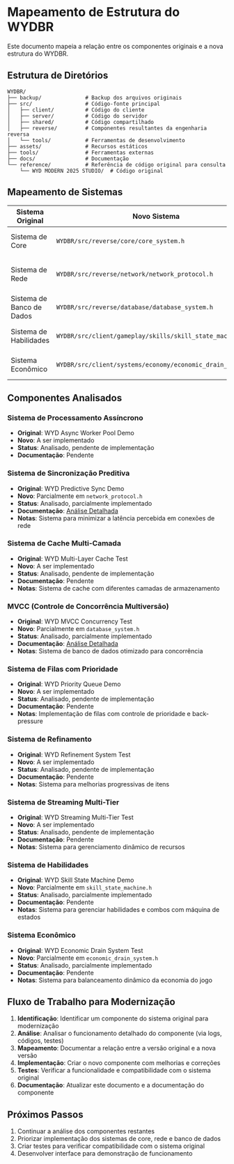 # Mapeamento de Estrutura do WYDBR

Este documento mapeia a relação entre os componentes originais e a nova estrutura do WYDBR.

## Estrutura de Diretórios

```
WYDBR/
├── backup/              # Backup dos arquivos originais
├── src/                 # Código-fonte principal
│   ├── client/          # Código do cliente
│   ├── server/          # Código do servidor
│   ├── shared/          # Código compartilhado
│   ├── reverse/         # Componentes resultantes da engenharia reversa
│   └── tools/           # Ferramentas de desenvolvimento
├── assets/              # Recursos estáticos
├── tools/               # Ferramentas externas
├── docs/                # Documentação
└── reference/           # Referência de código original para consulta
    └── WYD MODERN 2025 STUDIO/  # Código original
```

## Mapeamento de Sistemas

| Sistema Original | Novo Sistema | Status | Notas |
|------------------|--------------|--------|-------|
| Sistema de Core | `WYDBR/src/reverse/core/core_system.h` | Em Progresso | Implementação básica concluída |
| Sistema de Rede | `WYDBR/src/reverse/network/network_protocol.h` | Em Progresso | Implementação de sincronização preditiva |
| Sistema de Banco de Dados | `WYDBR/src/reverse/database/database_system.h` | Em Progresso | Implementação MVCC |
| Sistema de Habilidades | `WYDBR/src/client/gameplay/skills/skill_state_machine.h` | Em Progresso | Implementação de máquina de estados |
| Sistema Econômico | `WYDBR/src/client/systems/economy/economic_drain_system.h` | Em Progresso | Sistema de drenos econômicos |

## Componentes Analisados

### Sistema de Processamento Assíncrono
- **Original**: WYD Async Worker Pool Demo
- **Novo**: A ser implementado
- **Status**: Analisado, pendente de implementação
- **Documentação**: Pendente

### Sistema de Sincronização Preditiva
- **Original**: WYD Predictive Sync Demo
- **Novo**: Parcialmente em `network_protocol.h`
- **Status**: Analisado, parcialmente implementado
- **Documentação**: [Análise Detalhada](./docs/analise/predictive_sync_analysis.md)
- **Notas**: Sistema para minimizar a latência percebida em conexões de rede

### Sistema de Cache Multi-Camada
- **Original**: WYD Multi-Layer Cache Test
- **Novo**: A ser implementado
- **Status**: Analisado, pendente de implementação
- **Documentação**: Pendente
- **Notas**: Sistema de cache com diferentes camadas de armazenamento

### MVCC (Controle de Concorrência Multiversão)
- **Original**: WYD MVCC Concurrency Test
- **Novo**: Parcialmente em `database_system.h`
- **Status**: Analisado, parcialmente implementado
- **Documentação**: [Análise Detalhada](./docs/analise/mvcc_database_analysis.md)
- **Notas**: Sistema de banco de dados otimizado para concorrência

### Sistema de Filas com Prioridade
- **Original**: WYD Priority Queue Demo
- **Novo**: A ser implementado
- **Status**: Analisado, pendente de implementação
- **Documentação**: Pendente
- **Notas**: Implementação de filas com controle de prioridade e back-pressure

### Sistema de Refinamento
- **Original**: WYD Refinement System Test
- **Novo**: A ser implementado
- **Status**: Analisado, pendente de implementação
- **Documentação**: Pendente
- **Notas**: Sistema para melhorias progressivas de itens

### Sistema de Streaming Multi-Tier
- **Original**: WYD Streaming Multi-Tier Test
- **Novo**: A ser implementado
- **Status**: Analisado, pendente de implementação
- **Documentação**: Pendente
- **Notas**: Sistema para gerenciamento dinâmico de recursos

### Sistema de Habilidades
- **Original**: WYD Skill State Machine Demo
- **Novo**: Parcialmente em `skill_state_machine.h`
- **Status**: Analisado, parcialmente implementado
- **Documentação**: Pendente
- **Notas**: Sistema para gerenciar habilidades e combos com máquina de estados

### Sistema Econômico
- **Original**: WYD Economic Drain System Test
- **Novo**: Parcialmente em `economic_drain_system.h`
- **Status**: Analisado, parcialmente implementado
- **Documentação**: Pendente
- **Notas**: Sistema para balanceamento dinâmico da economia do jogo

## Fluxo de Trabalho para Modernização

1. **Identificação**: Identificar um componente do sistema original para modernização
2. **Análise**: Analisar o funcionamento detalhado do componente (via logs, códigos, testes)
3. **Mapeamento**: Documentar a relação entre a versão original e a nova versão
4. **Implementação**: Criar o novo componente com melhorias e correções
5. **Testes**: Verificar a funcionalidade e compatibilidade com o sistema original
6. **Documentação**: Atualizar este documento e a documentação do componente

## Próximos Passos

1. Continuar a análise dos componentes restantes
2. Priorizar implementação dos sistemas de core, rede e banco de dados
3. Criar testes para verificar compatibilidade com o sistema original
4. Desenvolver interface para demonstração de funcionamento